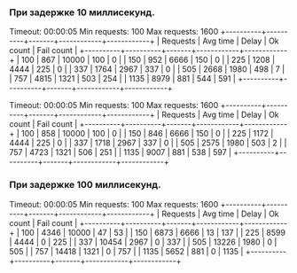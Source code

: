 ### При задержке 10 миллисекунд.

Timeout: 00:00:05
Min requests: 100
Max requests: 1600
+----------+----------+-------+------------+------------+
| Requests | Avg time | Delay |  Ok count  | Fail count |
+----------+----------+-------+------------+------------+
|      100 |      867 | 10000 |        100 |          0 |
|      150 |      952 |  6666 |        150 |          0 |
|      225 |     1208 |  4444 |        225 |          0 |
|      337 |     1764 |  2967 |        337 |          0 |
|      505 |     2668 |  1980 |        498 |          7 |
|      757 |     4815 |  1321 |        503 |        254 |
|     1135 |     8979 |   881 |        544 |        591 |
+----------+----------+-------+------------+------------+

Timeout: 00:00:05
Min requests: 100
Max requests: 1600
+----------+----------+-------+------------+------------+
| Requests | Avg time | Delay |  Ok count  | Fail count |
+----------+----------+-------+------------+------------+
|      100 |      858 | 10000 |        100 |          0 |
|      150 |      846 |  6666 |        150 |          0 |
|      225 |     1172 |  4444 |        225 |          0 |
|      337 |     1718 |  2967 |        337 |          0 |
|      505 |     2575 |  1980 |        503 |          2 |
|      757 |     4723 |  1321 |        506 |        251 |
|     1135 |     9007 |   881 |        538 |        597 |
+----------+----------+-------+------------+------------+

### При задержке 100 миллисекунд.

Timeout: 00:00:05
Min requests: 100
Max requests: 1600
+----------+----------+-------+------------+------------+
| Requests | Avg time | Delay |  Ok count  | Fail count |
+----------+----------+-------+------------+------------+
|      100 |     4346 | 10000 |         47 |         53 |
|      150 |     6873 |  6666 |         13 |        137 |
|      225 |     8599 |  4444 |          0 |        225 |
|      337 |    10454 |  2967 |          0 |        337 |
|      505 |    13226 |  1980 |          0 |        505 |
|      757 |    14418 |  1321 |          0 |        757 |
|     1135 |     5652 |   881 |          0 |       1135 |
+----------+----------+-------+------------+------------+